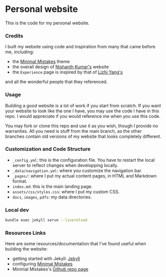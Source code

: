 # Personal website
This is the code for my personal website.

### Credits
I built my website using code and inspiration from many that came before me, including:
- the [Minimal Mistakes](https://mmistakes.github.io/minimal-mistakes/) theme
- the overall design of [Nishanth Kumar's](https://nishanthjkumar.com) website
- the `Experience` page is inspired by that of [Lizhi Yang's](https://lzyang2000.github.io)

and all the wonderful people that they referenced. 

### Usage
Building a good website is a lot of work if you start from scratch. If you want your website to look like the one I have, 
you may use the code I have in this repo. I would appreciate if you would reference me when you use this code.

You may fork or clone this repo and use it as you wish, though I provide no warranties. All you need is stuff from the main branch, as the other branches contain old versions of my website that looks completely different.

### Customization and Code Structure
- `_config.yml`: this is the configuration file. You have to restart the local server to reflect changes when developping locally. 
- `_data/navigation.yml`: where you customize the navigation bar. 
- `_pages/`: where I put my actual content pages, in HTML and Markdown format.
- `index.md`: this is the main landing page. 
- `assets/css/styles.css`: where I put my custom CSS.
- `docs`, `images`, `pdfs`: my data directories. 

### Local dev
```bash
bundle exec jekyll serve --livereload
```

### Resources Links
Here are some resources/documentation that I've found useful when building the website:
- getting started with Jekyll: [Jekyll](https://jekyllrb.com/)
- configuring [Minimal Mistakes](https://mmistakes.github.io/minimal-mistakes/docs/configuration/)
- Minimal Mistakes's [Github repo page](https://github.com/mmistakes/minimal-mistakes)